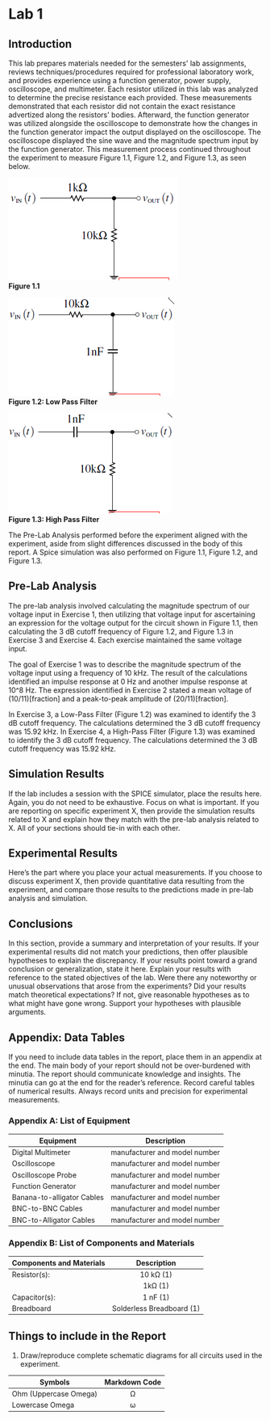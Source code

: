 # Lab 1
## Introduction

This lab prepares materials needed for the semesters' lab assignments, reviews techniques/procedures required for professional laboratory work, and provides experience using a function generator, power supply, oscilloscope, and multimeter. Each resistor utilized in this lab was analyzed to determine the precise resistance each provided. These measurements demonstrated that each resistor did not contain the exact resistance advertized along the resistors' bodies. Afterward, the function generator was utilized alongside the oscilloscope to demonstrate how the changes in the function generator impact the output displayed on the oscilloscope. The oscilloscope displayed the sine wave and the magnitude spectrum input by the function generator. This measurement process continued throughout the experiment to measure Figure 1.1, Figure 1.2, and Figure 1.3, as seen below.

![Figure 1.1](./pictures/figure_1.1.png)  
**Figure 1.1**

![Figure 1.2](./pictures/figure_1.2.png)  
**Figure 1.2: Low Pass Filter**

![Figure 1.3](./pictures/figure_1.3.png)  
**Figure 1.3: High Pass Filter**

The Pre-Lab Analysis performed before the experiment aligned with the experiment, aside from slight differences discussed in the body of this report. A Spice simulation was also performed on Figure 1.1, Figure 1.2, and Figure 1.3.

## Pre-Lab Analysis

The pre-lab analysis involved calculating the magnitude spectrum of our voltage input in Exercise 1, then utilizing that voltage input for ascertaining an expression for the voltage output for the circuit shown in Figure 1.1, then calculating the 3 dB cutoff frequency of Figure 1.2, and Figure 1.3 in Exercise 3 and Exercise 4. Each exercise maintained the same voltage input.  

The goal of Exercise 1 was to describe the magnitude spectrum of the voltage input using a frequency of 10 kHz. The result of the calculations identified an impulse response at 0 Hz and another impulse response at 10^8 Hz. The expression identified in Exercise 2 stated a mean voltage of (10/11)[fraction] and a peak-to-peak amplitude of (20/11)[fraction].  

In Exercise 3, a Low-Pass Filter (Figure 1.2) was examined to identify the 3 dB cutoff frequency. The calculations determined the 3 dB cutoff frequency was 15.92 kHz. In Exercise 4, a High-Pass Filter (Figure 1.3) was examined to identify the 3 dB cutoff frequency. The calculations determined the 3 dB cutoff frequency was 15.92 kHz.  

## Simulation Results
If the lab includes a session with the SPICE simulator, place the results here. Again, you do not need to be exhaustive.
Focus on what is important. If you are reporting on specific experiment X, then provide the simulation results related to
X and explain how they match with the pre-lab analysis related to X. All of your sections should tie-in with each other.

## Experimental Results
Here’s the part where you place your actual measurements. If you choose to discuss experiment X, then provide
quantitative data resulting from the experiment, and compare those results to the predictions made in pre-lab analysis
and simulation.

## Conclusions
In this section, provide a summary and interpretation of your results. If your experimental results did not match your
predictions, then offer plausible hypotheses to explain the discrepancy. If your results point toward a grand conclusion or generalization, state it here. Explain your results with reference to the stated objectives of the lab. Were there any noteworthy
or unusual observations that arose from the experiments? Did your results match theoretical expectations? If
not, give reasonable hypotheses as to what might have gone wrong. Support your hypotheses with plausible
arguments.

## Appendix: Data Tables
If you need to include data tables in the report, place them in an appendix at the end. The main body of your report
should not be over-burdened with minutia. The report should communicate knowledge and insights. The minutia can
go at the end for the reader’s reference. Record careful tables of numerical results. Always record units and precision for experimental measurements.

### Appendix A: List of Equipment
| Equipment | Description |
| ------------------ | :---------------------------: |
| Digital Multimeter | manufacturer and model number |
| Oscilloscope | manufacturer and model number | 
| Oscilloscope Probe | manufacturer and model number |
| Function Generator | manufacturer and model number |
| Banana-to-alligator Cables | manufacturer and model number |
| BNC-to-BNC Cables | manufacturer and model number |
| BNC-to-Alligator Cables | manufacturer and model number |

### Appendix B: List of Components and Materials
| Components and Materials | Description |
| ------------------------ | :---------: |
| Resistor(s): | 10 k&Omega; (1) |
|  | 1k&Omega; (1) |
| Capacitor(s): | 1 nF (1) |
| Breadboard | Solderless Breadboard (1) |

## Things to include in the Report
1. Draw/reproduce complete schematic diagrams for all circuits used in the experiment.

| Symbols | Markdown Code |
| ------- | :-----------: |
| Ohm (Uppercase Omega) | &Omega; |
| Lowercase Omega | &omega; |